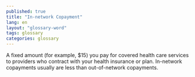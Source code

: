 ```yaml
---
published: true
title: "In-network Copayment"
lang: en
layout: "glossary-word"
tags: glossary
categories: glossary
---
```


A fixed amount (for example, $15) you pay for covered health care services to providers who contract with your health insurance or plan. In-network copayments usually are less than out-of-network copayments.
